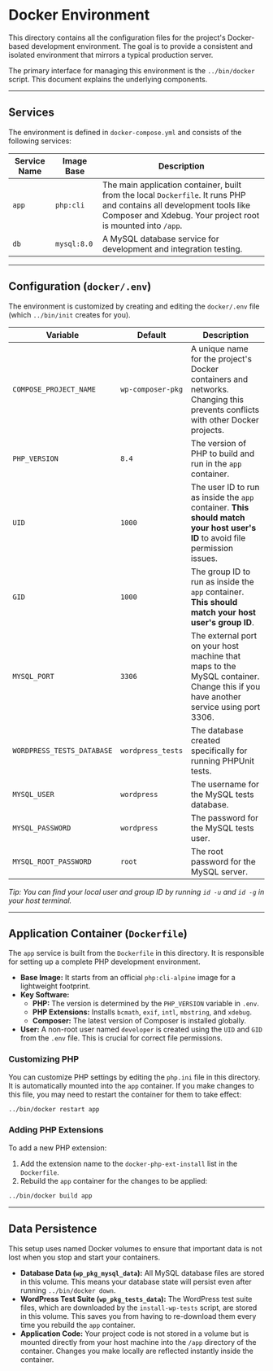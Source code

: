 # Docker Environment

This directory contains all the configuration files for the project's Docker-based development environment. The goal is to provide a consistent and isolated environment that mirrors a typical production server.

The primary interface for managing this environment is the `../bin/docker` script. This document explains the underlying components.

---

## Services

The environment is defined in `docker-compose.yml` and consists of the following services:

| Service Name | Image Base | Description                                                                                                                                                                      |
|--------------|------------|----------------------------------------------------------------------------------------------------------------------------------------------------------------------------------|
| `app`        | `php:cli`  | The main application container, built from the local `Dockerfile`. It runs PHP and contains all development tools like Composer and Xdebug. Your project root is mounted into `/app`. |
| `db`         | `mysql:8.0`  | A MySQL database service for development and integration testing.                                                                                                                |

---

## Configuration (`docker/.env`)

The environment is customized by creating and editing the `docker/.env` file (which `../bin/init` creates for you).

| Variable                 | Default           | Description                                                                                                                                             |
| ------------------------ | ----------------- | ------------------------------------------------------------------------------------------------------------------------------------------------------- |
| `COMPOSE_PROJECT_NAME`     | `wp-composer-pkg` | A unique name for the project's Docker containers and networks. Changing this prevents conflicts with other Docker projects.                            |
| `PHP_VERSION`              | `8.4`             | The version of PHP to build and run in the `app` container.                                                                                               |
| `UID`                      | `1000`            | The user ID to run as inside the `app` container. **This should match your host user's ID** to avoid file permission issues.                              |
| `GID`                      | `1000`            | The group ID to run as inside the `app` container. **This should match your host user's group ID**.                                                     |
| `MYSQL_PORT`               | `3306`            | The external port on your host machine that maps to the MySQL container. Change this if you have another service using port 3306.                        |
| `WORDPRESS_TESTS_DATABASE` | `wordpress_tests` | The database created specifically for running PHPUnit tests.                                                                                              |
| `MYSQL_USER`               | `wordpress`       | The username for the MySQL tests database.                                                                                                              |
| `MYSQL_PASSWORD`           | `wordpress`       | The password for the MySQL tests user.                                                                                                                  |
| `MYSQL_ROOT_PASSWORD`      | `root`            | The root password for the MySQL server.                                                                     |

*Tip: You can find your local user and group ID by running `id -u` and `id -g` in your host terminal.*

---

## Application Container (`Dockerfile`)

The `app` service is built from the `Dockerfile` in this directory. It is responsible for setting up a complete PHP development environment.

-   **Base Image:** It starts from an official `php:cli-alpine` image for a lightweight footprint.
-   **Key Software:**
    -   **PHP:** The version is determined by the `PHP_VERSION` variable in `.env`.
    -   **PHP Extensions:** Installs `bcmath`, `exif`, `intl`, `mbstring`, and `xdebug`.
    -   **Composer:** The latest version of Composer is installed globally.
-   **User:** A non-root user named `developer` is created using the `UID` and `GID` from the `.env` file. This is crucial for correct file permissions.

### Customizing PHP

You can customize PHP settings by editing the `php.ini` file in this directory. It is automatically mounted into the `app` container. If you make changes to this file, you may need to restart the container for them to take effect:

```bash
../bin/docker restart app
```

### Adding PHP Extensions

To add a new PHP extension:
1.  Add the extension name to the `docker-php-ext-install` list in the `Dockerfile`.
2.  Rebuild the `app` container for the changes to be applied:

```bash
../bin/docker build app
```

---

## Data Persistence

This setup uses named Docker volumes to ensure that important data is not lost when you stop and start your containers.

-   **Database Data (`wp_pkg_mysql_data`):** All MySQL database files are stored in this volume. This means your database state will persist even after running `../bin/docker down`.
-   **WordPress Test Suite (`wp_pkg_tests_data`):** The WordPress test suite files, which are downloaded by the `install-wp-tests` script, are stored in this volume. This saves you from having to re-download them every time you rebuild the `app` container.
-   **Application Code:** Your project code is not stored in a volume but is mounted directly from your host machine into the `/app` directory of the container. Changes you make locally are reflected instantly inside the container.